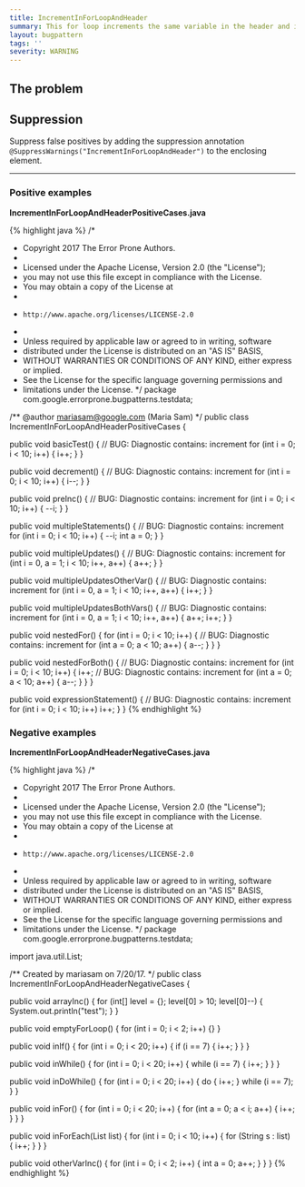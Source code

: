 ```yaml
---
title: IncrementInForLoopAndHeader
summary: This for loop increments the same variable in the header and in the body
layout: bugpattern
tags: ''
severity: WARNING
---
```


<!--
*** AUTO-GENERATED, DO NOT MODIFY ***
To make changes, edit the @BugPattern annotation or the explanation in docs/bugpattern.
-->

## The problem


## Suppression
Suppress false positives by adding the suppression annotation `@SuppressWarnings("IncrementInForLoopAndHeader")` to the enclosing element.

----------

### Positive examples
__IncrementInForLoopAndHeaderPositiveCases.java__

{% highlight java %}
/*
 * Copyright 2017 The Error Prone Authors.
 *
 * Licensed under the Apache License, Version 2.0 (the "License");
 * you may not use this file except in compliance with the License.
 * You may obtain a copy of the License at
 *
 *     http://www.apache.org/licenses/LICENSE-2.0
 *
 * Unless required by applicable law or agreed to in writing, software
 * distributed under the License is distributed on an "AS IS" BASIS,
 * WITHOUT WARRANTIES OR CONDITIONS OF ANY KIND, either express or implied.
 * See the License for the specific language governing permissions and
 * limitations under the License.
 */
package com.google.errorprone.bugpatterns.testdata;

/** @author mariasam@google.com (Maria Sam) */
public class IncrementInForLoopAndHeaderPositiveCases {

  public void basicTest() {
    // BUG: Diagnostic contains: increment
    for (int i = 0; i < 10; i++) {
      i++;
    }
  }

  public void decrement() {
    // BUG: Diagnostic contains: increment
    for (int i = 0; i < 10; i++) {
      i--;
    }
  }

  public void preInc() {
    // BUG: Diagnostic contains: increment
    for (int i = 0; i < 10; i++) {
      --i;
    }
  }

  public void multipleStatements() {
    // BUG: Diagnostic contains: increment
    for (int i = 0; i < 10; i++) {
      --i;
      int a = 0;
    }
  }

  public void multipleUpdates() {
    // BUG: Diagnostic contains: increment
    for (int i = 0, a = 1; i < 10; i++, a++) {
      a++;
    }
  }

  public void multipleUpdatesOtherVar() {
    // BUG: Diagnostic contains: increment
    for (int i = 0, a = 1; i < 10; i++, a++) {
      i++;
    }
  }

  public void multipleUpdatesBothVars() {
    // BUG: Diagnostic contains: increment
    for (int i = 0, a = 1; i < 10; i++, a++) {
      a++;
      i++;
    }
  }

  public void nestedFor() {
    for (int i = 0; i < 10; i++) {
      // BUG: Diagnostic contains: increment
      for (int a = 0; a < 10; a++) {
        a--;
      }
    }
  }

  public void nestedForBoth() {
    // BUG: Diagnostic contains: increment
    for (int i = 0; i < 10; i++) {
      i++;
      // BUG: Diagnostic contains: increment
      for (int a = 0; a < 10; a++) {
        a--;
      }
    }
  }

  public void expressionStatement() {
    // BUG: Diagnostic contains: increment
    for (int i = 0; i < 10; i++) i++;
  }
}
{% endhighlight %}

### Negative examples
__IncrementInForLoopAndHeaderNegativeCases.java__

{% highlight java %}
/*
 * Copyright 2017 The Error Prone Authors.
 *
 * Licensed under the Apache License, Version 2.0 (the "License");
 * you may not use this file except in compliance with the License.
 * You may obtain a copy of the License at
 *
 *     http://www.apache.org/licenses/LICENSE-2.0
 *
 * Unless required by applicable law or agreed to in writing, software
 * distributed under the License is distributed on an "AS IS" BASIS,
 * WITHOUT WARRANTIES OR CONDITIONS OF ANY KIND, either express or implied.
 * See the License for the specific language governing permissions and
 * limitations under the License.
 */
package com.google.errorprone.bugpatterns.testdata;

import java.util.List;

/** Created by mariasam on 7/20/17. */
public class IncrementInForLoopAndHeaderNegativeCases {

  public void arrayInc() {
    for (int[] level = {}; level[0] > 10; level[0]--) {
      System.out.println("test");
    }
  }

  public void emptyForLoop() {
    for (int i = 0; i < 2; i++) {}
  }

  public void inIf() {
    for (int i = 0; i < 20; i++) {
      if (i == 7) {
        i++;
      }
    }
  }

  public void inWhile() {
    for (int i = 0; i < 20; i++) {
      while (i == 7) {
        i++;
      }
    }
  }

  public void inDoWhile() {
    for (int i = 0; i < 20; i++) {
      do {
        i++;
      } while (i == 7);
    }
  }

  public void inFor() {
    for (int i = 0; i < 20; i++) {
      for (int a = 0; a < i; a++) {
        i++;
      }
    }
  }

  public void inForEach(List<String> list) {
    for (int i = 0; i < 10; i++) {
      for (String s : list) {
        i++;
      }
    }
  }

  public void otherVarInc() {
    for (int i = 0; i < 2; i++) {
      int a = 0;
      a++;
    }
  }
}
{% endhighlight %}

